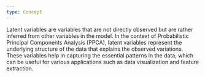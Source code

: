 ```yaml
---
type: Concept
---
```


Latent variables are variables that are not directly observed but are rather inferred from other variables in the model. In the context of Probabilistic Principal Components Analysis (PPCA), latent variables represent the underlying structure of the data that explains the observed variations. These variables help in capturing the essential patterns in the data, which can be useful for various applications such as data visualization and feature extraction.
